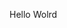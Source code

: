 Hello Wolrd





































































































































































































































































































































































































































































































































































































































































































































































































































































































































































































































































































































































































































































































































































































































































































































































































































































































































































































































































































































































































































































































































































































































































































































































































































































































































































































































































































































































































































































































































































































































































































































































































































































































































































































































































